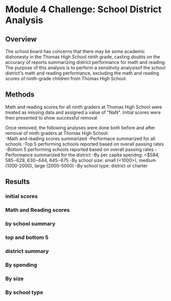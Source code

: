 # Module 4 Challenge: School District Analysis

## Overview
The school board has concerns that there may be some academic dishonesty in the Thomas High School ninth grade, casting doubts on the accuracy of reports summarizing district performance for math and reading. The purpose of this analysis is to perform a sensitivity analysisof the school district's math and reading performance, excluding the math and reading scores of ninth-grade children from Thomas High School.

## Methods
Math and reading scores for all ninth graders at Thomas High School were treated as missing data and assigned a value of "NaN". Initial scores were then presented to show successful removal

Once removed, the following analyses were done both before and after removal of ninth graders at Thomas High School:   
    -Math and reading scores summarized
    -Performace summarized for all schools
        -Top 5 performing schools reported based on overall passing rates
        -Bottom 5 performing schools reported based on overall passing rates
    -Performance summarized for the district
        -By per capita spendng: <$584, $585-$629, $630-$644, $645-$675
        -By school size: small (<1000>), medium (1000-2000), large (2000-5000)
        -By school type: district or charter

## Results

### initial scores

### Math and Reading scores

### by school summary

### top and bottom 5

### district summary

### By spending

### By size

### By school type
